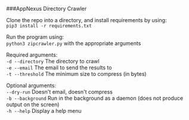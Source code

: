 ###AppNexus Directory Crawler

Clone the repo into a directory, and install requirements by using:  
`pip3 install -r requirements.txt`

Run the program using:  
`python3 zipcrawler.py` with the appropriate arguments

Required arguments:  
`-d --directory` The directory to crawl  
`-e --email` The email to send the results to  
`-t --threshold` The minimum size to compress (in bytes)  

Optional arguments:  
`--dry-run` Doesn't email, doesn't compress  
`-b --background` Run in the background as a daemon (does not produce output on the screen)  
`-h --help` Display a help menu
